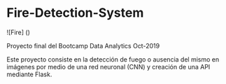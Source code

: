 # Fire-Detection-System
 ![Fire] ()

Proyecto final del Bootcamp Data Analytics Oct-2019

Este proyecto consiste en la detección de fuego o ausencia del mismo en imágenes por medio de una red neuronal (CNN) y creación de una API mediante Flask.
